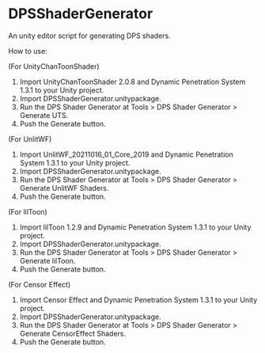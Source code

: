 # DPSShaderGenerator
An unity editor script for generating DPS shaders.

How to use:

(For UnityChanToonShader)
1. Import UnityChanToonShader 2.0.8 and Dynamic Penetration System 1.3.1 to your Unity project.
2. Import DPSShaderGenerator.unitypackage.
3. Run the DPS Shader Generator at Tools > DPS Shader Generator > Generate UTS.
4. Push the Generate button.

(For UnlitWF)
1. Import UnlitWF_20211016_01_Core_2019 and Dynamic Penetration System 1.3.1 to your Unity project.
2. Import DPSShaderGenerator.unitypackage.
3. Run the DPS Shader Generator at Tools > DPS Shader Generator > Generate UnlitWF Shaders.
4. Push the Generate button.

(For lilToon)
1. Import lilToon 1.2.9 and Dynamic Penetration System 1.3.1 to your Unity project.
2. Import DPSShaderGenerator.unitypackage.
3. Run the DPS Shader Generator at Tools > DPS Shader Generator > Generate lilToon.
4. Push the Generate button.

(For Censor Effect)
1. Import Censor Effect and Dynamic Penetration System 1.3.1 to your Unity project.
2. Import DPSShaderGenerator.unitypackage.
3. Run the DPS Shader Generator at Tools > DPS Shader Generator > Generate CensorEffect Shaders.
4. Push the Generate button.
